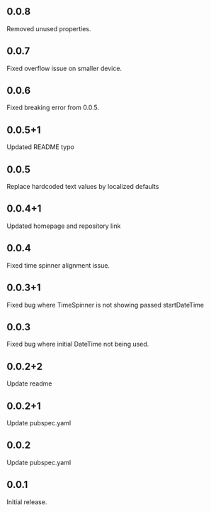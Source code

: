 ## 0.0.8

Removed unused properties.

## 0.0.7

Fixed overflow issue on smaller device.

## 0.0.6

Fixed breaking error from 0.0.5.

## 0.0.5+1

Updated README typo

## 0.0.5

Replace hardcoded text values by localized defaults

## 0.0.4+1

Updated homepage and repository link

## 0.0.4

Fixed time spinner alignment issue.

## 0.0.3+1

Fixed bug where TimeSpinner is not showing passed startDateTime

## 0.0.3

Fixed bug where initial DateTime not being used.

## 0.0.2+2

Update readme

## 0.0.2+1

Update pubspec.yaml

## 0.0.2

Update pubspec.yaml

## 0.0.1

Initial release.
